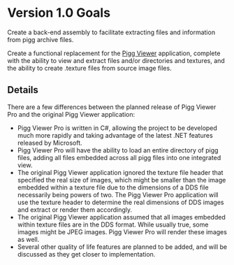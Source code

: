 # Version 1.0 Goals #

Create a back-end assembly to facilitate extracting files and information from pigg archive files.

Create a functional replacement for the [Pigg Viewer](http://sourceforge.net/projects/piggviewer/) application, complete with the ability to view and extract files and/or directories and textures, and the ability to create .texture files from source image files.

## Details ##

There are a few differences between the planned release of Pigg Viewer Pro and the original Pigg Viewer application:

  * Pigg Viewer Pro is written in C#, allowing the project to be developed much more rapidly and taking advantage of the latest .NET features released by Microsoft.
  * Pigg Viewer Pro will have the ability to load an entire directory of pigg files, adding all files embedded across all pigg files into one integrated view.
  * The original Pigg Viewer application ignored the texture file header that specified the real size of images, which might be smaller than the image embedded within a texture file due to the dimensions of a DDS file necessarily being powers of two.  The Pigg Viewer Pro application will use the texture header to determine the real dimensions of DDS images and extract or render them accordingly.
  * The original Pigg Viewer application assumed that all images embedded within texture files are in the DDS format.  While usually true, some images might be JPEG images.  Pigg Viewer Pro will render these images as well.
  * Several other quality of life features are planned to be added, and will be discussed as they get closer to implementation.